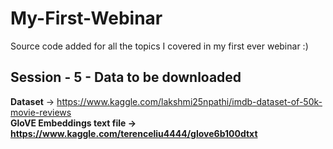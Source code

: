 # My-First-Webinar
Source code added for all the topics I covered in my first ever webinar :)

## Session - 5 - Data to be downloaded
<b>Dataset</b> -> https://www.kaggle.com/lakshmi25npathi/imdb-dataset-of-50k-movie-reviews <br>
<b>GloVE Embeddings text file -> https://www.kaggle.com/terenceliu4444/glove6b100dtxt <br>
